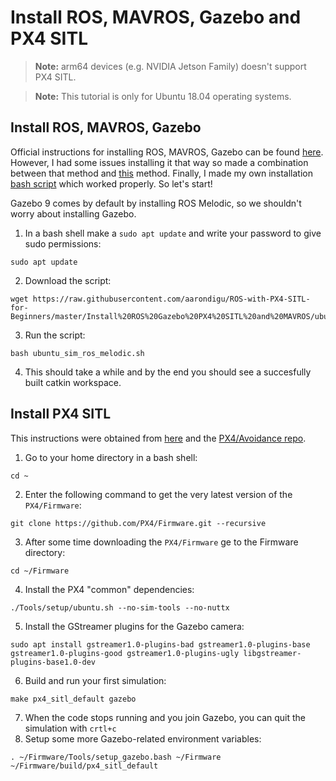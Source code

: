 # Install ROS, MAVROS, Gazebo and PX4 SITL

> **Note:** arm64 devices (e.g. NVIDIA Jetson Family) doesn't support PX4 SITL.

> **Note:** This tutorial is only for Ubuntu 18.04 operating systems.

## Install ROS, MAVROS, Gazebo
Official instructions for installing ROS, MAVROS, Gazebo can be found 
[here](https://dev.px4.io/master/en/setup/dev_env_linux_ubuntu.html). However, I had some issues installing it that way so made a combination between that method and [this](https://dev.px4.io/v1.9.0/en/setup/dev_env_linux_ubuntu.html) method. Finally, I made my own installation [bash script](https://raw.githubusercontent.com/aarondigu/ROS-with-PX4-SITL-for-Beginners/master/Install%20ROS%20Gazebo%20PX4%20SITL%20and%20MAVROS/ubuntu_sim_ros_melodic.sh) which worked properly. So let's start!

Gazebo 9 comes by default by installing ROS Melodic, so we shouldn't worry about installing Gazebo.

1. In a bash shell make a `sudo apt update` and write your password to give sudo permissions:

```
sudo apt update
```

2. Download the script:

```
wget https://raw.githubusercontent.com/aarondigu/ROS-with-PX4-SITL-for-Beginners/master/Install%20ROS%20Gazebo%20PX4%20SITL%20and%20MAVROS/ubuntu_sim_ros_melodic.sh

```

3. Run the script:

```
bash ubuntu_sim_ros_melodic.sh
```

4. This should take a while and by the end you should see a succesfully built catkin workspace.

## Install PX4 SITL
This instructions were obtained from [here](https://dev.px4.io/master/en/setup/building_px4.html) and the [PX4/Avoidance repo](https://github.com/PX4/avoidance).

1. Go to your home directory in a bash shell:

```
cd ~
```

2. Enter the following command to get the very latest version of the `PX4/Firmware`:

```
git clone https://github.com/PX4/Firmware.git --recursive
```

3. After some time downloading the `PX4/Firmware` ge to the Firmware directory:

```
cd ~/Firmware
```

4. Install the PX4 "common" dependencies:

```
./Tools/setup/ubuntu.sh --no-sim-tools --no-nuttx
```

5. Install the GStreamer plugins for the Gazebo camera:

```
sudo apt install gstreamer1.0-plugins-bad gstreamer1.0-plugins-base gstreamer1.0-plugins-good gstreamer1.0-plugins-ugly libgstreamer-plugins-base1.0-dev
```

6. Build and run your first simulation:

```
make px4_sitl_default gazebo

```

7. When the code stops running and you join Gazebo, you can quit the simulation with `crtl+c`
8. Setup some more Gazebo-related environment variables:

```
. ~/Firmware/Tools/setup_gazebo.bash ~/Firmware ~/Firmware/build/px4_sitl_default

```
